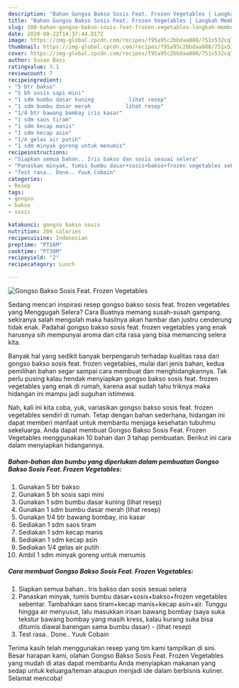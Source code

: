 ```yaml
---
description: "Bahan Gongso Bakso Sosis Feat. Frozen Vegetables | Langkah Membuat Gongso Bakso Sosis Feat. Frozen Vegetables Yang Enak dan Simpel"
title: "Bahan Gongso Bakso Sosis Feat. Frozen Vegetables | Langkah Membuat Gongso Bakso Sosis Feat. Frozen Vegetables Yang Enak dan Simpel"
slug: 188-bahan-gongso-bakso-sosis-feat-frozen-vegetables-langkah-membuat-gongso-bakso-sosis-feat-frozen-vegetables-yang-enak-dan-simpel
date: 2020-08-22T14:37:44.817Z
image: https://img-global.cpcdn.com/recipes/f95a95c2bbdaa888/751x532cq70/gongso-bakso-sosis-feat-frozen-vegetables-foto-resep-utama.jpg
thumbnail: https://img-global.cpcdn.com/recipes/f95a95c2bbdaa888/751x532cq70/gongso-bakso-sosis-feat-frozen-vegetables-foto-resep-utama.jpg
cover: https://img-global.cpcdn.com/recipes/f95a95c2bbdaa888/751x532cq70/gongso-bakso-sosis-feat-frozen-vegetables-foto-resep-utama.jpg
author: Susan Bass
ratingvalue: 3.1
reviewcount: 7
recipeingredient:
- "5 btr bakso"
- "5 bh sosis sapi mini"
- "1 sdm bumbu dasar kuning           lihat resep"
- "1 sdm bumbu dasar merah           lihat resep"
- "1/4 btr bawang bombay iris kasar"
- "1 sdm saos tiram"
- "1 sdm kecap manis"
- "1 sdm kecap asin"
- "1/4 gelas air putih"
- "1 sdm minyak goreng untuk menumis"
recipeinstructions:
- "Siapkan semua bahan.. Iris bakso dan sosis sesuai selera"
- "Panaskan minyak, tumis bumbu dasar+sosis+bakso+frozen vegetables sebentar. Tambahkan saos tiram+kecap manis+kecap asin+air. Tunggu hingga air menyusut, lalu masukkan irisan bawang bombay (saya suka tekstur bawang bombay yang masih kress, kalau kurang suka bisa ditumis diawal barengan sama bumbu dasar)           (lihat resep)"
- "Test rasa.. Done.. Yuuk Cobain"
categories:
- Resep
tags:
- gongso
- bakso
- sosis

katakunci: gongso bakso sosis 
nutrition: 204 calories
recipecuisine: Indonesian
preptime: "PT16M"
cooktime: "PT38M"
recipeyield: "2"
recipecategory: Lunch

---
```



![Gongso Bakso Sosis Feat. Frozen Vegetables](https://img-global.cpcdn.com/recipes/f95a95c2bbdaa888/751x532cq70/gongso-bakso-sosis-feat-frozen-vegetables-foto-resep-utama.jpg)

Sedang mencari inspirasi resep gongso bakso sosis feat. frozen vegetables yang Menggugah Selera? Cara Buatnya memang susah-susah gampang. sekiranya salah mengolah maka hasilnya akan hambar dan justru cenderung tidak enak. Padahal gongso bakso sosis feat. frozen vegetables yang enak harusnya sih mempunyai aroma dan cita rasa yang bisa memancing selera kita.



Banyak hal yang sedikit banyak berpengaruh terhadap kualitas rasa dari gongso bakso sosis feat. frozen vegetables, mulai dari jenis bahan, kedua pemilihan bahan segar sampai cara membuat dan menghidangkannya. Tak perlu pusing kalau hendak menyiapkan gongso bakso sosis feat. frozen vegetables yang enak di rumah, karena asal sudah tahu triknya maka hidangan ini mampu jadi suguhan istimewa.


Nah, kali ini kita coba, yuk, variasikan gongso bakso sosis feat. frozen vegetables sendiri di rumah. Tetap dengan bahan sederhana, hidangan ini dapat memberi manfaat untuk membantu menjaga kesehatan tubuhmu sekeluarga. Anda dapat membuat Gongso Bakso Sosis Feat. Frozen Vegetables menggunakan 10 bahan dan 3 tahap pembuatan. Berikut ini cara dalam menyiapkan hidangannya.

<!--inarticleads1-->

##### Bahan-bahan dan bumbu yang diperlukan dalam pembuatan Gongso Bakso Sosis Feat. Frozen Vegetables:

1. Gunakan 5 btr bakso
1. Gunakan 5 bh sosis sapi mini
1. Gunakan 1 sdm bumbu dasar kuning           (lihat resep)
1. Gunakan 1 sdm bumbu dasar merah           (lihat resep)
1. Gunakan 1/4 btr bawang bombay, iris kasar
1. Sediakan 1 sdm saos tiram
1. Sediakan 1 sdm kecap manis
1. Sediakan 1 sdm kecap asin
1. Sediakan 1/4 gelas air putih
1. Ambil 1 sdm minyak goreng untuk menumis




<!--inarticleads2-->

##### Cara membuat Gongso Bakso Sosis Feat. Frozen Vegetables:

1. Siapkan semua bahan.. Iris bakso dan sosis sesuai selera
1. Panaskan minyak, tumis bumbu dasar+sosis+bakso+frozen vegetables sebentar. Tambahkan saos tiram+kecap manis+kecap asin+air. Tunggu hingga air menyusut, lalu masukkan irisan bawang bombay (saya suka tekstur bawang bombay yang masih kress, kalau kurang suka bisa ditumis diawal barengan sama bumbu dasar) -           (lihat resep)
1. Test rasa.. Done.. Yuuk Cobain




Terima kasih telah menggunakan resep yang tim kami tampilkan di sini. Besar harapan kami, olahan Gongso Bakso Sosis Feat. Frozen Vegetables yang mudah di atas dapat membantu Anda menyiapkan makanan yang sedap untuk keluarga/teman ataupun menjadi ide dalam berbisnis kuliner. Selamat mencoba!
